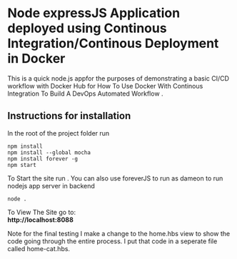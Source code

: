 # Node expressJS Application deployed using Continous Integration/Continous Deployment in Docker

This is a quick  node.js appfor the purposes of demonstrating a basic CI/CD workflow with Docker Hub for How To Use Docker With Continous Integration To Build A DevOps Automated Workflow .

## Instructions for installation

In the root of the project folder run 
```
npm install
npm install --global mocha
npm install forever -g
npm start
```

To Start the site run . You can also use foreverJS to run as dameon to run nodejs app server in backend
```
node . 
```
To View The Site go to:  
**http://localhost:8088**

Note for the final testing I make a change to the home.hbs view to show the code going through the entire process. I put that code in a seperate file called home-cat.hbs.
